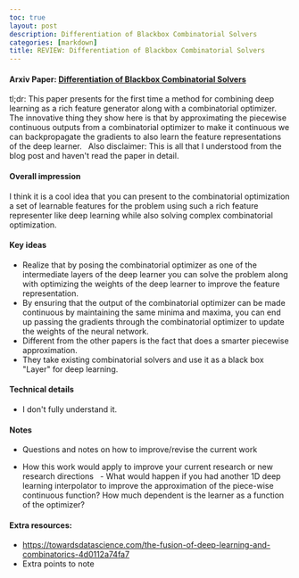 ```yaml
---
toc: true
layout: post
description: Differentiation of Blackbox Combinatorial Solvers
categories: [markdown]
title: REVIEW: Differentiation of Blackbox Combinatorial Solvers
---
```

#### Arxiv Paper: [Differentiation of Blackbox Combinatorial Solvers](https://arxiv.org/abs/1912.02175)

tl;dr: This paper presents for the first time a method for combining deep learning as a rich feature generator along with a combinatorial optimizer. 
The innovative thing they show here is that by approximating the piecewise continuous outputs from a combinatorial optimizer to make it continuous we can backpropagate the gradients to also learn the feature representations of the deep learner. 
 
Also disclaimer: This is all that I understood from the blog post and haven't read the paper in detail.

#### Overall impression
I think it is a cool idea that you can present to the combinatorial optimization a set of learnable features for the problem using such a rich feature representer like deep learning while also solving complex combinatorial optimization. 


#### Key ideas
- Realize that by posing the combinatorial optimizer as one of the intermediate layers of the deep learner you can solve the problem along with optimizing the weights of the deep learner to improve the feature representation.
- By ensuring that the output of the combinatorial optimizer can be made continuous by maintaining the same minima and maxima, you can end up passing the gradients through the combinatorial optimizer to update the weights of the neural network. 
- Different from the other papers is the fact that does a smarter piecewise approximation.  
- They take existing combinatorial solvers and use it as a black box "Layer" for deep learning. 

#### Technical details
- I don't fully understand it. 

#### Notes
- Questions and notes on how to improve/revise the current work  

- How this work would apply to improve your current research or new research directions
  - What would happen if you had another 1D deep learning interpolator to improve the approximation of the piece-wise continuous function? How much dependent is the learner as a function of the optimizer? 


#### Extra resources: 
- https://towardsdatascience.com/the-fusion-of-deep-learning-and-combinatorics-4d0112a74fa7 
- Extra points to note
